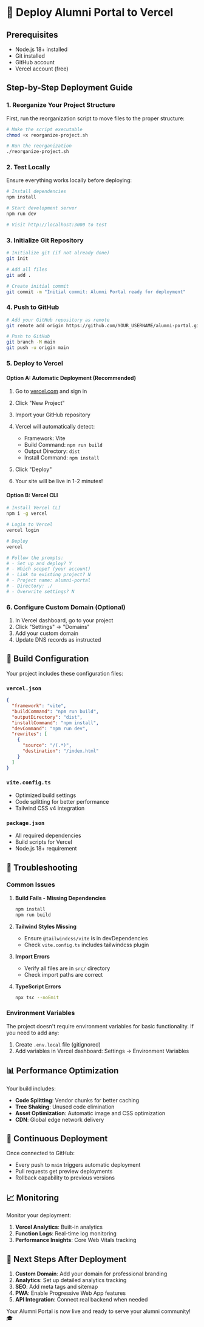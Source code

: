 # 🚀 Deploy Alumni Portal to Vercel

## Prerequisites
- Node.js 18+ installed
- Git installed
- GitHub account
- Vercel account (free)

## Step-by-Step Deployment Guide

### 1. Reorganize Your Project Structure

First, run the reorganization script to move files to the proper structure:

```bash
# Make the script executable
chmod +x reorganize-project.sh

# Run the reorganization
./reorganize-project.sh
```

### 2. Test Locally

Ensure everything works locally before deploying:

```bash
# Install dependencies
npm install

# Start development server
npm run dev

# Visit http://localhost:3000 to test
```

### 3. Initialize Git Repository

```bash
# Initialize git (if not already done)
git init

# Add all files
git add .

# Create initial commit
git commit -m "Initial commit: Alumni Portal ready for deployment"
```

### 4. Push to GitHub

```bash
# Add your GitHub repository as remote
git remote add origin https://github.com/YOUR_USERNAME/alumni-portal.git

# Push to GitHub
git branch -M main
git push -u origin main
```

### 5. Deploy to Vercel

#### Option A: Automatic Deployment (Recommended)

1. Go to [vercel.com](https://vercel.com) and sign in
2. Click "New Project"
3. Import your GitHub repository
4. Vercel will automatically detect:
   - Framework: Vite
   - Build Command: `npm run build`
   - Output Directory: `dist`
   - Install Command: `npm install`

5. Click "Deploy"
6. Your site will be live in 1-2 minutes!

#### Option B: Vercel CLI

```bash
# Install Vercel CLI
npm i -g vercel

# Login to Vercel
vercel login

# Deploy
vercel

# Follow the prompts:
# - Set up and deploy? Y
# - Which scope? (your account)
# - Link to existing project? N
# - Project name: alumni-portal
# - Directory: ./
# - Overwrite settings? N
```

### 6. Configure Custom Domain (Optional)

1. In Vercel dashboard, go to your project
2. Click "Settings" → "Domains"
3. Add your custom domain
4. Update DNS records as instructed

## 🔧 Build Configuration

Your project includes these configuration files:

### `vercel.json`
```json
{
  "framework": "vite",
  "buildCommand": "npm run build",
  "outputDirectory": "dist",
  "installCommand": "npm install",
  "devCommand": "npm run dev",
  "rewrites": [
    {
      "source": "/(.*)",
      "destination": "/index.html"
    }
  ]
}
```

### `vite.config.ts`
- Optimized build settings
- Code splitting for better performance
- Tailwind CSS v4 integration

### `package.json`
- All required dependencies
- Build scripts for Vercel
- Node.js 18+ requirement

## 🚨 Troubleshooting

### Common Issues

1. **Build Fails - Missing Dependencies**
   ```bash
   npm install
   npm run build
   ```

2. **Tailwind Styles Missing**
   - Ensure `@tailwindcss/vite` is in devDependencies
   - Check `vite.config.ts` includes tailwindcss plugin

3. **Import Errors**
   - Verify all files are in `src/` directory
   - Check import paths are correct

4. **TypeScript Errors**
   ```bash
   npx tsc --noEmit
   ```

### Environment Variables

The project doesn't require environment variables for basic functionality. If you need to add any:

1. Create `.env.local` file (gitignored)
2. Add variables in Vercel dashboard: Settings → Environment Variables

## 📊 Performance Optimization

Your build includes:

- **Code Splitting**: Vendor chunks for better caching
- **Tree Shaking**: Unused code elimination  
- **Asset Optimization**: Automatic image and CSS optimization
- **CDN**: Global edge network delivery

## 🔄 Continuous Deployment

Once connected to GitHub:

- Every push to `main` triggers automatic deployment
- Pull requests get preview deployments
- Rollback capability to previous versions

## 📈 Monitoring

Monitor your deployment:

1. **Vercel Analytics**: Built-in analytics
2. **Function Logs**: Real-time log monitoring
3. **Performance Insights**: Core Web Vitals tracking

## 🎉 Next Steps After Deployment

1. **Custom Domain**: Add your domain for professional branding
2. **Analytics**: Set up detailed analytics tracking
3. **SEO**: Add meta tags and sitemap
4. **PWA**: Enable Progressive Web App features
5. **API Integration**: Connect real backend when needed

Your Alumni Portal is now live and ready to serve your alumni community! 🎓